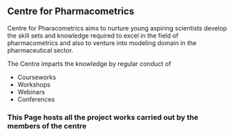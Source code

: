 

## Centre for Pharmacometrics 
Centre for Pharacometrics aims to nurture young aspiring scientists develop the skill sets and knowledge required to excel in the field
of pharmacometrics and also to venture into modeling domain in the pharmaceutical sector. 

The Centre imparts the knowledge by regular conduct of 
- Courseworks
- Workshops
- Webinars
- Conferences

### This Page hosts all the project works carried out by the members of the centre 
